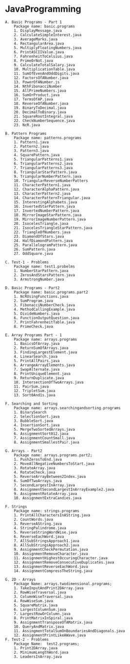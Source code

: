 # JavaProgramming
    A. Basic Programs - Part 1
        Package name: basic.programs
        1. DisplayMessage.java
        2. CalculateSimpleInterest.java
        3. AverageMarks.java
        4. RectangularArea.java
        5. MultiplyFloatingNumbers.java
        6. PrintASCIIValue.java
        7. FahrenheitToCelsius.java
        8. PrimeOrNot.java
        9. CalculateTotalSalary.java
        10. MultiplicationTable.java
        11. SumOfEvenAndOddDigits.java
        12. FactorsOfANumber.java
        13. PowerOfANumber.js
        14. NthFibonacciNumber
        15. AllPrimeNumbers.java
        16. SumOrProduct.java
        17. TermsOfAP.java
        18. ReverseOfANumber.java
        19. BinaryToDecimal.java
        20. DecimalToBinary.java
        21. SquareRootIntegral.java
        22. CheckNumberSequence.java
        23. NcR.java
        
    B. Pattern Programs
        Package name: patterns.programs
        1. Pattern1.java
        2. Pattern2.java
        3. Pattern3.java
        4. SquarePattern.java
        5. TriangularPatterns1.java
        6. TriangularPatterns2.java
        7. TriangularPatterns3.java
        8. TriangularStarPattern.java
        9. TriangularNumberPattern.java
        10. TriangularReverseNumberPatters
        11. CharacterPattern1.java
        12. CharacterAlphaPattern.java
        13. CharacterPattern2.java
        14. CharacterPatternTriangular.java
        15. InterestingAlphabets.java
        16. InvertedStarPattern.java
        17. InvertedNumberPattern.java
        18. MirrorImageStarPattern.java
        19. MirrorImageNumberPattern.java
        20. IsocelesTriangle.java
        21. IsocelesTriangleStarPattern.java
        22. TriangleOfNumbers.java
        23. DiamondOfStars.java
        24. HalfDiamondPattern.java
        25. ParallelogramPattern.java
        26. SumPattern.java
        27. OddSquare.java

    C. Test-1 - Problems
        Package name: test1.probelms
        1. NumberStarPattern.java
        2. ZerosAndStarsPattern.java
        3. ArmstrongNumber.java

    D. Basic Programs - Part2
        Package name: basic.programs.part2
        1. NcRUsingFunctions.java
        2. SumProgram.java
        3. FibonacciNumberCheck.java
        4. MethodCallingExample.java
        5. DivideNumbers.java
        6. FunctionOutputQuestion.java
        7. PrintFahrenheitTable.java
        8. PrimeCheck.java

    E. Array Programs Part - 1
        Package name: arrays.programs
        1. BasicsOfArray.java
        2. ReturnSumOfArrays.java
        3. FindingLargestElement.java
        4. LinearSearch.java
        5. PrintAllPairs.java
        6. ArrangeArrayElements.java
        7. SwapAlternate.java
        8. PrintUniqueElement.java
        9. ReturnDuplicate.java
        10. IntersectionOfTwoArrays.java
        11. PairSum.java
        12. TripletSum.java
        13. Sort0And1s.java
    
    F. Searching and Sorting
        Package name: arrays.searchingandsorting.programs
        1. BinarySearch
        2. SelectionSort.java
        3. BubbleSort.java
        4. InsertionSort.java
        5. MergeTwoSortedArrays.java
        6. AssignmentSort012.java
        7. AssignmentCountSmall.java
        8. AssignmentSmallestPair.java

    G. Arrays - Part2
        Package name: arrays.programs.part2;
        1. PushZerosToEnd.java
        2. MoveAllNegativeNumbersToStart.java
        3. RotateArray.java
        4. RotateCheck.java
        5. ReverseArrayBetween2Index.java
        6. SumOfTwoArrays.java
        7. SecondLargestInArray.java
        8. AssignmentSecondLargestInArrayExample2.java
        9. AssignmentRotateArray.java
        10. AssignmentExtraCandies.java

    F. Strings
        Package name: strings.programs
        1. PrintAllCharactersInAString.java
        2. CountWords.java
        3. ReverseAString.java
        4. StringPalindrome.java
        5. ReverseStringWordWise.java
        6. ReverseEachWord.java
        7. AllSubStringsApproach1.java
        8. AllSubStringsApproach2.java
        9. AssignmentCheckPermutation.java
        10. AssignmentRemoveCharacter.java
        11. AssignmentHighestOccuringCharacter.java
        12. AssignmentRemoveConsecutiveDuplicates.java
        13. AssignmentReverseEachWord.java
        14. AssignmentCompressTheString.java

    G. 2D - Arrays
        Package Name: arrays.twodimensional.programs;
        1. TakeInputAndPrint2DArray.java
        2. RowWiseTraversal.java
        3. ColumnWiseTraversal.java
        4. RowWiseSum.java
        5. SquareMatrix.java
        6. LargestColumnSum.java
        7. LargestRowOrColumn.java
        8. PrintMatrixInSpiral.java
        9. AssignmentTransposeOfAMatrix.java
        10. QueryAndMatrix.java
        11. AssingmentTotalSumOnBoundariesAndDiagonals.java
        12. AssignmentPrintLikeAWave.java
    F. Test-2 - Problems
        Package Name:  test2.programs;
        1. Print2DArray.java
        2. MinimumLengthWord.java
        3. LeadersInArray.java
        
       